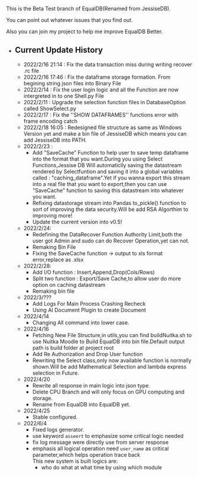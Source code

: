 This is the Beta Test branch of EqualDB(Renamed from JessiseDB).

You can point out whatever issues that you find out.

Also you can join my project to help me improve EqualDB Better.

- Current Update History
  ----------------------

  - 2022/2/16  21:14 : Fix the data transaction miss during writing recover .rc file
  - 2022/2/16 17:46 : Fix the dataframe storage formation. From begining string json files into Binary File
  - 2022/2/14 : Fix the user login logic and all the Function are now intergreted in to one Shell.py File
  - 2022/2/11 : Upgrade the selection function files in DatabaseOption called ShowSelect.py
  - 2022/2/17 : Fix the ''SHOW DATAFRAMES'' functions error with frame encoding catch
  - 2022/2/18 16:05 : Redesigned file structure as same as Windows Version yet and make a bin file of JessiseDB which means you can add JessiseDB into PATH.
  - 2022/2/23 :
    - Add "SaveCache" Function to help user to save temp dataframe into the format that you want.During you using Select Functions,Jessise DB Will automaticlly saving the datastream rendered by Selectfuntion and saving it into a global variables called : "caching_dataframe".Yet if you wanna export this stream into a real file that you want to export,then you can use "SaveCache" function to saving this datastream into whatever you want.
    - Refixing datastorage stream into Pandas to_pickle() function to sort of improving the data security.Will be add RSA Algorthim to improving more!
    - Update the current version into v0.5!
  - 2022/2/24:
    - Redefining the DataRecover Function Authority Limit,both the user got Admin and sudo can do Recover Operation,yet can not.
    - Remaking Bin File
    - Fixing the SaveCache function -> output to xls format error,replace as .xlsx
  - 2022/2/28:
    - Add I/O function : Insert,Append,Drop(Cols/Rows)
    - Split two function : Export/Save Cache,to allow user do more option on caching datastream
    - Remaking bin file
  - 2022/3/???
    - Add Logs For Main Process Crashing Recheck
    - Using AI Document Plugin to create Document
  - 2022/4/14
    - Changing All command into lower case.
  - 2022/4/16
    - Fetching New File  Structure,in utils,you can find buildNuitka.sh to use Nuitka Moodle to Build EqualDB into bin file.Default output path is build folder at project root
    - Add Re Authorization and Drop User function
    - Rewriting the Select class,only now available function is normally shown.Will be add Mathematical Selection and lambda express selection in Future.
  - 2022/4/20
    - Rewrite all response in main logic into json type.
    - Delete CPU Branch and will only focus on GPU computing and storage.
    - Rename from EqualDB into EqualDB yet.
  - 2022/4/25
    - Stable configured.
  - 2022/6/4
    - Fixed logs generator.
    - use keyword `asseert` to emphasize some critical logic needed
    - fix log message were directly use from server response
    - emphasis all logical operation need `user_name` as critical parameter,which helps operation trace back  
    This new system is built logics are:
      - who do what at what time by using which module
